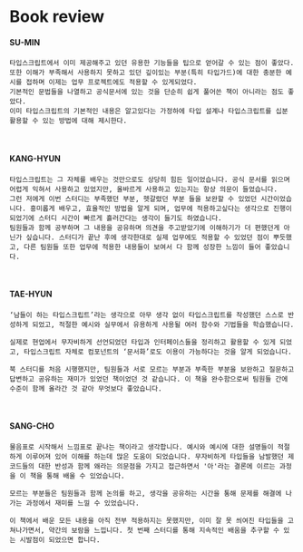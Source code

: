 # Book review

#### SU-MIN
    타입스크립트에서 이미 제공해주고 있던 유용한 기능들을 팁으로 얻어갈 수 있는 점이 좋았다.
    또한 이해가 부족해서 사용하지 못하고 있던 깊이있는 부분(특히 타입가드)에 대한 충분한 예시를 접하며 이제는 업무 프로젝트에도 적용할 수 있게되었다.
    기본적인 문법들을 나열하고 공식문서에 있는 것을 단순히 쉽게 풀어쓴 책이 아니라는 점도 좋았다.
    이미 타입스크립트의 기본적인 내용은 알고있다는 가정하에 타입 설계나 타입스크립트를 십분 활용할 수 있는 방법에 대해 제시한다.

<br/>

#### KANG-HYUN
    타입스크립트는 그 자체를 배우는 것만으로도 상당히 힘든 일이었습니다. 공식 문서를 읽으며 어렵게 익혀서 사용하고 있었지만, 올바르게 사용하고 있는지는 항상 의문이 들었습니다.
    그런 저에게 이번 스터디는 부족했던 부분, 헷갈렸던 부분 들을 보완할 수 있었던 시간이었습니다. 흥미롭게 배우고, 효율적인 방법을 알게 되며, 업무에 적용하고싶다는 생각으로 진행이 되었기에 스터디 시간이 빠르게 흘러간다는 생각이 들기도 하였습니다.
    팀원들과 함께 공부하며 그 내용을 공유하며 의견을 주고받았기에 이해하기가 더 편했던게 아닌가 싶습니다. 스터디가 끝난 후에 생각한대로 실제 업무에도 적용할 수 있었던 점이 뿌듯했고, 다른 팀원들 또한 업무에 적용한 내용들이 보여서 다 함께 성장한 느낌이 들어 좋았습니다.
<br/>

#### TAE-HYUN
    ‘남들이 하는 타입스크립트’라는 생각으로 아무 생각 없이 타입스크립트를 작성했던 스스로 반성하게 되었고, 적절한 예시와 실무에서 유용하게 사용될 여러 함수와 기법들을 학습했습니다.

    실제로 현업에서 무자비하게 선언되었던 타입과 인터페이스들을 정리하고 활용할 수 있게 되었고, 타입스크립트 자체로 컴포넌트의 ‘문서화’로도 이용이 가능하다는 것을 알게 되었습니다.

    북 스터디를 처음 시행했지만, 팀원들과 서로 모르는 부분과 부족한 부분을 보완하고 질문하고 답변하고 공유하는 재미가 있었던 책이었던 것 같습니다. 이 책을 완수함으로써 팀원들 간에 수준이 함께 올라간 것 같아 무엇보다 좋았습니다.

<br/>

#### SANG-CHO
    물음표로 시작해서 느낌표로 끝나는 책이라고 생각합니다. 예시와 예시에 대한 설명들이 적절하게 이루어져 있어 이해를 하는데 많은 도움이 되었습니다. 무자비하게 타입들을 남발했던 제 코드들의 대한 반성과 함께 왜라는 의문점을 가지고 접근하면서 '아'라는 결론에 이르는 과정을 이 책을 통해 배울 수 있었습니다.

    모르는 부분들은 팀원들과 함께 논의를 하고, 생각을 공유하는 시간을 통해 문제를 해결에 나가는 과정에서 재미를 느낄 수 있었습니다.

    이 책에서 배운 모든 내용을 아직 전부 적용하지는 못했지만, 이미 잘 못 씌여진 타입들을 고쳐나가면서, 약간의 보람을 느낍니다. 첫 번째 스터디를 통해 지속적인 배움을 추구할 수 있는 시발점이 되었으면 합니다.
   
<br/>
    
